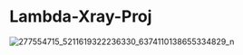 # Lambda-Xray-Proj
![277554715_5211619322236330_6374110138655334829_n](https://github.com/Michael-DTran/Lambda-Xray-Proj/assets/112426094/d86185b5-1084-4665-bef0-efd345fa7c7c)

